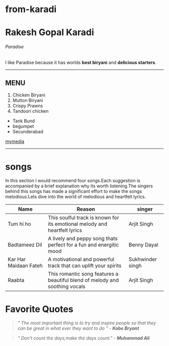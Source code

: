# from-karadi
# Rakesh Gopal Karadi
###### Paradise 
I like Paradise because it has worlds **best biryani** and **delicious starters**.

----
MENU
----

1. Chicken Biryani
2. Mutton Biryani
3. Crispy Prawns
4. Tandoori chicken

* Tank Bund
* begumpet
* Secunderabad

[mymedia](https://github.com/ROCKYNWMSU/from-karadi/blob/main/MyMedia.md)

-----
# songs
In this section I would recommend four songs.Each suggestion is accompanied by a brief explanation why its worth listening.The singers behind this songs has made a significant effort to make the songs melodious.Lets dive into the world of melodious and heartfelt lyrics.


| Name| Reason | singer |
|-----|--------|--------|
| Tum hi ho| This soulful track is known for its emotional melody and heartfelt lyrics | Arjit Singh|
| Badtameez Dil |A lively and peppy song thats perfect for a fun and energitic mood | Benny Dayal|
| Kar Har Maidaan Fateh | A motivational and powerful track that can uplift your spirits|Sukhwinder singh |
| Raabta |This romantic song features a beautiful blend of melody  and soothing vocals |Arjit Singh |

# Favorite Quotes
> *" The most important thing is to try and inspire people so that they can be great in what ever they want to do "*
> \- ***Kobe Bryant***

> *" Don't count the days,make the days count."*
> \- ***Muhammad Ali***